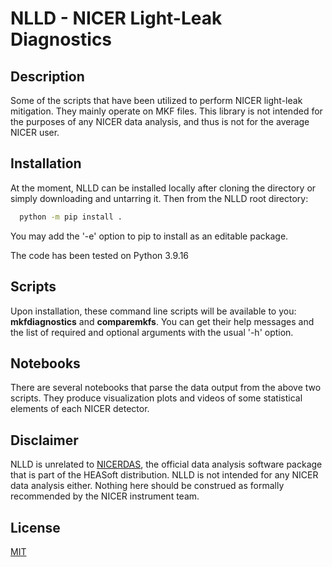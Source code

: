 # NLLD - NICER Light-Leak Diagnostics

## Description

Some of the scripts that have been utilized to perform NICER light-leak mitigation. They mainly operate on MKF files.
This library is not intended for the purposes of any NICER data analysis, and thus is not for the average NICER user.

## Installation

At the moment, NLLD can be installed locally after cloning the directory or simply downloading 
and untarring it. Then from the NLLD root directory:

```bash
  python -m pip install .
```

You may add the '-e' option to pip to install as an editable package.

The code has been tested on Python 3.9.16

## Scripts

Upon installation, these command line scripts will be available to you: **mkfdiagnostics** and
**comparemkfs**. You can get their help messages and the list of required and optional arguments with the usual '-h' 
option.

## Notebooks

There are several notebooks that parse the data output from the above two scripts. They produce visualization plots and
videos of some statistical elements of each NICER detector.

## Disclaimer

NLLD is unrelated to [NICERDAS](https://heasarc.gsfc.nasa.gov/docs/nicer/nicer_analysis.html), the official data analysis software package that is part of the HEASoft 
distribution. NLLD is not intended for any NICER data analysis either. Nothing here should be construed as formally 
recommended by the NICER instrument team.

## License

[MIT](https://choosealicense.com/licenses/mit/)